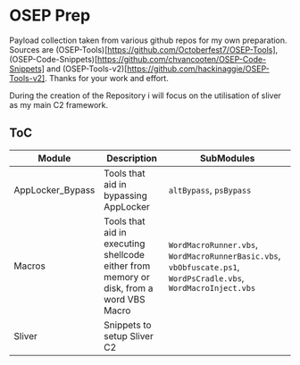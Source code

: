 # OSEP Prep

Payload collection taken from various github repos for my own preparation. Sources are (OSEP-Tools)[https://github.com/Octoberfest7/OSEP-Tools],
(OSEP-Code-Snippets)[https://github.com/chvancooten/OSEP-Code-Snippets] and (OSEP-Tools-v2)[https://github.com/hackinaggie/OSEP-Tools-v2].
Thanks for your work and effort.

During the creation of the Repository i will focus on the utilisation of sliver as my main C2 framework.

## ToC

| Module | Description | SubModules |
| ------ | ----------- | ---------- |
| AppLocker_Bypass | Tools that aid in bypassing AppLocker | `altBypass`, `psBypass` |
| Macros | Tools that aid in executing shellcode either from memory or disk, from a word VBS Macro | `WordMacroRunner.vbs`, `WordMacroRunnerBasic.vbs`, `vbObfuscate.ps1`, `WordPsCradle.vbs`, `WordMacroInject.vbs` |
| Sliver | Snippets to setup Sliver C2 | |
